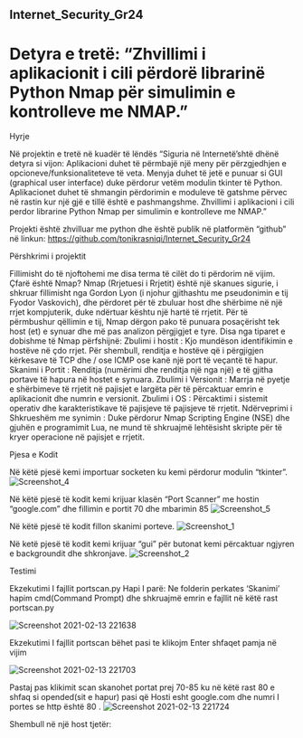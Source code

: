 ## Internet_Security_Gr24

# Detyra e tretë: “Zhvillimi i aplikacionit i cili përdorë librarinë Python Nmap për simulimin e kontrolleve me NMAP.”

Hyrje

Në projektin e tretë në kuadër të lëndës “Siguria në Internetë’shtë dhënë detyra si vijon:
Aplikacioni duhet të përmbajë një meny për përzgjedhjen e opcioneve/funksionaliteteve të veta. Menyja duhet të jetë e punuar si GUI (graphical user interface) duke përdorur vetëm modulin tkinter të Python.
Aplikacionet duhet të shmangin përdorimin e moduleve të gatshme përvec në rastin kur një gjë e tillë është e pashmangshme.
Zhvillimi i aplikacioni i cili perdor librarine Python Nmap per simulimin e kontrolleve me NMAP.”

Projekti është zhvilluar me python dhe është publik në platformën “github” në linkun: https://github.com/tonikrasniqi/Internet_Security_Gr24


Përshkrimi i projektit

Fillimisht do të njoftohemi me disa terma të cilët do ti përdorim në vijim.
Çfarë është Nmap?
Nmap (Rrjetuesi i Rrjetit) është një skanues sigurie, i shkruar fillimisht nga Gordon Lyon (i njohur gjithashtu me pseudonimin e tij Fyodor Vaskovich), dhe përdoret për të zbuluar host dhe shërbime në një rrjet kompjuterik, duke ndërtuar kështu një hartë të rrjetit. Për të përmbushur qëllimin e tij, Nmap dërgon pako të punuara posaçërisht tek host (et) e synuar dhe më pas analizon përgjigjet e tyre.
Disa nga tiparet e dobishme të Nmap përfshijnë:
Zbulimi i hostit : Kjo mundëson identifikimin e hostëve në çdo rrjet. Për shembull, renditja e hostëve që i përgjigjen kërkesave të TCP dhe / ose ICMP ose kanë një port të veçantë të hapur.
Skanimi i Portit : Renditja (numërimi dhe renditja një nga një) e të gjitha portave të hapura në hostet e synuara.
Zbulimi i Versionit : Marrja në pyetje e shërbimeve të rrjetit në pajisjet e largëta për të përcaktuar emrin e aplikacionit dhe numrin e versionit.
Zbulimi i OS : Përcaktimi i sistemit operativ dhe karakteristikave të pajisjeve të pajisjeve të rrjetit.
Ndërveprimi i Shkrueshëm me synimin : Duke përdorur Nmap Scripting Engine (NSE) dhe gjuhën e programimit Lua, ne mund të shkruajmë lehtësisht skripte për të kryer operacione në pajisjet e rrjetit.




Pjesa e Kodit

Në këtë pjesë kemi importuar socketen ku kemi përdorur modulin “tkinter”.
![Screenshot_4](https://user-images.githubusercontent.com/53190272/107861783-594f4500-6e48-11eb-9707-a9e96073eb8e.png)


Në këtë pjesë të kodit kemi krijuar klasën “Port Scanner” me hostin “google.com” dhe fillimin e portit 70 dhe mbarimin 85
![Screenshot_5](https://user-images.githubusercontent.com/53190272/107861821-ac28fc80-6e48-11eb-99c8-2757ba3d3e2d.png)

Në këtë pjesë të kodit fillon skanimi  porteve.
![Screenshot_1](https://user-images.githubusercontent.com/51675513/107861879-1641a180-6e49-11eb-896b-de96ff043eaa.png)

Në ketë pjesë të kodit kemi krijuar “gui” për  butonat kemi përcaktuar ngjyren e backgroundit dhe shkronjave. 
![Screenshot_2](https://user-images.githubusercontent.com/51675513/107861914-4b4df400-6e49-11eb-9836-5643238a8bf2.png)


Testimi

Ekzekutimi I fajllit portscan.py
Hapi I parë: Ne folderin perkates ‘Skanimi’  hapim cmd(Command Prompt) dhe shkruajmë emrin e fajllit në këtë rast portscan.py

![Screenshot 2021-02-13 221638](https://user-images.githubusercontent.com/57811400/107861945-8d773580-6e49-11eb-9be6-4631d01cd114.png)

 Ekzekutimi I fajllit portscan bëhet pasi te klikojm Enter  shfaqet pamja në vijim

![Screenshot 2021-02-13 221703](https://user-images.githubusercontent.com/57811400/107861991-e1821a00-6e49-11eb-87dc-7c98f62a2ca9.png)

Pastaj  pas klikimit scan skanohet portat prej 70-85 ku në këtë rast 80 e shfaq si opended(sit e hapur) pasi që Hosti esht google.com dhe numri I portes se http është 80 .
![Screenshot 2021-02-13 221724](https://user-images.githubusercontent.com/57811400/107862015-11312200-6e4a-11eb-9b1e-713acb81bff3.png)

Shembull në një host tjetër:
